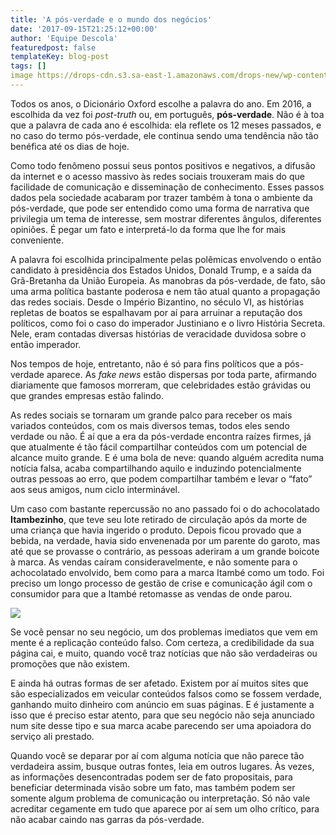 ```yaml
---
title: 'A pós-verdade e o mundo dos negócios'
date: '2017-09-15T21:25:12+00:00'
author: 'Equipe Descola'
featuredpost: false
templateKey: blog-post
tags: []
image https://drops-cdn.s3.sa-east-1.amazonaws.com/drops-new/wp-content/uploads/2017/09/15211615/pos-verdade-150x150.png
---
```

Todos os anos, o Dicionário Oxford escolhe a palavra do ano. Em 2016, a escolhida da vez foi *post-truth* ou, em português, **pós-verdade**. Não é à toa que a palavra de cada ano é escolhida: ela reflete os 12 meses passados, e no caso do termo pós-verdade, ele continua sendo uma tendência não tão benéfica até os dias de hoje.

Como todo fenômeno possui seus pontos positivos e negativos, a difusão da internet e o acesso massivo às redes sociais trouxeram mais do que facilidade de comunicação e disseminação de conhecimento. Esses passos dados pela sociedade acabaram por trazer também à tona o ambiente da pós-verdade, que pode ser entendido como uma forma de narrativa que privilegia um tema de interesse, sem mostrar diferentes ângulos, diferentes opiniões. É pegar um fato e interpretá-lo da forma que lhe for mais conveniente.

A palavra foi escolhida principalmente pelas polêmicas envolvendo o então candidato à presidência dos Estados Unidos, Donald Trump, e a saída da Grã-Bretanha da União Europeia. As manobras da pós-verdade, de fato, são uma arma política bastante poderosa e nem tão atual quanto a propagação das redes sociais. Desde o Império Bizantino, no século VI, as histórias repletas de boatos se espalhavam por aí para arruinar a reputação dos políticos, como foi o caso do imperador Justiniano e o livro História Secreta. Nele, eram contadas diversas histórias de veracidade duvidosa sobre o então imperador.

Nos tempos de hoje, entretanto, não é só para fins políticos que a pós-verdade aparece. As *fake news* estão dispersas por toda parte, afirmando diariamente que famosos morreram, que celebridades estão grávidas ou que grandes empresas estão falindo.

As redes sociais se tornaram um grande palco para receber os mais variados conteúdos, com os mais diversos temas, todos eles sendo verdade ou não. É aí que a era da pós-verdade encontra raízes firmes, já que atualmente é tão fácil compartilhar conteúdos com um potencial de alcance muito grande. E é uma bola de neve: quando alguém acredita numa notícia falsa, acaba compartilhando aquilo e induzindo potencialmente outras pessoas ao erro, que podem compartilhar também e levar o “fato” aos seus amigos, num ciclo interminável.

Um caso com bastante repercussão no ano passado foi o do achocolatado **Itambezinho**, que teve seu lote retirado de circulação após da morte de uma criança que havia ingerido o produto. Depois ficou provado que a bebida, na verdade, havia sido envenenada por um parente do garoto, mas até que se provasse o contrário, as pessoas aderiram a um grande boicote à marca. As vendas caíram consideravelmente, e não somente para o achocolatado envolvido, bem como para a marca Itambé como um todo. Foi preciso um longo processo de gestão de crise e comunicação ágil com o consumidor para que a Itambé retomasse as vendas de onde parou.

![](https://descola.org/drops/wp-content/uploads/2017/09/itambe.jpg)

Se você pensar no seu negócio, um dos problemas imediatos que vem em mente é a replicação conteúdo falso. Com certeza, a credibilidade da sua página cai, e muito, quando você traz notícias que não são verdadeiras ou promoções que não existem.

E ainda há outras formas de ser afetado. Existem por aí muitos sites que são especializados em veicular conteúdos falsos como se fossem verdade, ganhando muito dinheiro com anúncio em suas páginas. E é justamente a isso que é preciso estar atento, para que seu negócio não seja anunciado num site desse tipo e sua marca acabe parecendo ser uma apoiadora do serviço ali prestado.

Quando você se deparar por aí com alguma notícia que não parece tão verdadeira assim, busque outras fontes, leia em outros lugares. Às vezes, as informações desencontradas podem ser de fato propositais, para beneficiar determinada visão sobre um fato, mas também podem ser somente algum problema de comunicação ou interpretação. Só não vale acreditar cegamente em tudo que aparece por aí sem um olho crítico, para não acabar caindo nas garras da pós-verdade.